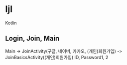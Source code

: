 # IjI
Kotlin

## Login, Join, Main
Main -> JoinActivity(구글, 네이버, 카카오, (개인)회원가입) -> JoinBasicsActivity((개인)회원가입) ID, Password1, 2


